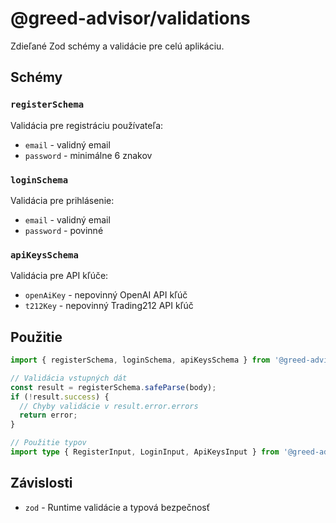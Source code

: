 # @greed-advisor/validations

Zdieľané Zod schémy a validácie pre celú aplikáciu.

## Schémy

### `registerSchema`

Validácia pre registráciu používateľa:

- `email` - validný email
- `password` - minimálne 6 znakov

### `loginSchema`

Validácia pre prihlásenie:

- `email` - validný email
- `password` - povinné

### `apiKeysSchema`

Validácia pre API kľúče:

- `openAiKey` - nepovinný OpenAI API kľúč
- `t212Key` - nepovinný Trading212 API kľúč

## Použitie

```typescript
import { registerSchema, loginSchema, apiKeysSchema } from '@greed-advisor/validations';

// Validácia vstupných dát
const result = registerSchema.safeParse(body);
if (!result.success) {
  // Chyby validácie v result.error.errors
  return error;
}

// Použitie typov
import type { RegisterInput, LoginInput, ApiKeysInput } from '@greed-advisor/validations';
```

## Závislosti

- `zod` - Runtime validácie a typová bezpečnosť
